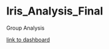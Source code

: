 # Iris_Analysis_Final
Group Analysis

[link to dashboard](https://public.tableau.com/app/profile/cyril.sambrano/viz/IrisAnalysis_16594059191210/SepalLengthY)

